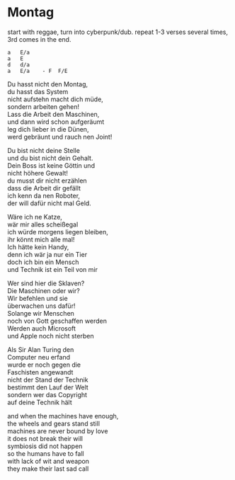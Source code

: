 # Montag

start with reggae, turn into cyberpunk/dub.
repeat 1-3 verses several times, 3rd comes in the end.

```
a   E/a
a   E
d   d/a
a   E/a    - F  F/E
```

Du hasst nicht den Montag,  
du hasst das System  
nicht aufstehn macht dich müde,  
sondern arbeiten gehen!  
Lass die Arbeit den Maschinen,  
und dann wird schon aufgeräumt  
leg dich lieber in die Dünen,  
werd gebräunt und rauch nen Joint!

Du bist nicht deine Stelle  
und du bist nicht dein Gehalt.  
Dein Boss ist keine Göttin und  
nicht höhere Gewalt!  
du musst dir nicht erzählen  
dass die Arbeit dir gefällt  
ich kenn da nen Roboter,  
der will dafür nicht mal Geld.

Wäre ich ne Katze,  
wär mir alles scheißegal  
ich würde morgens liegen bleiben,  
ihr könnt mich alle mal!  
Ich hätte kein Handy,  
denn ich wär ja nur ein Tier  
doch ich bin ein Mensch  
und Technik ist ein Teil von mir

Wer sind hier die Sklaven?  
Die Maschinen oder wir?  
Wir befehlen und sie  
überwachen uns dafür!  
Solange wir Menschen  
noch von Gott geschaffen werden  
Werden auch Microsoft  
und Apple noch nicht sterben

Als Sir Alan Turing den  
Computer neu erfand  
wurde er noch gegen die  
Faschisten angewandt  
nicht der Stand der Technik  
bestimmt den Lauf der Welt  
sondern wer das Copyright  
auf deine Technik hält

and when the machines have enough,  
the wheels and gears stand still  
machines are never bound by love  
it does not break their will  
symbiosis did not happen  
so the humans have to fall  
with lack of wit and weapon  
they make their last sad call

